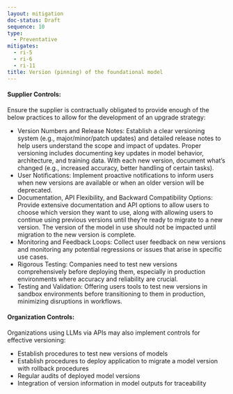 ```yaml
---
layout: mitigation
doc-status: Draft
sequence: 10
type:
  - Preventative
mitigates:
  - ri-5
  - ri-6
  - ri-11
title: Version (pinning) of the foundational model
---
```


#### Supplier Controls:

Ensure the supplier is contractually obligated to provide enough of the below practices to allow for the development of an upgrade strategy:

- Version Numbers and Release Notes: Establish a clear versioning system (e.g., major/minor/patch updates) and detailed release notes to help users understand the scope and impact of updates. Proper versioning includes documenting key updates in model behavior, architecture, and training data. With each new version, document what’s changed (e.g., increased accuracy, better handling of certain tasks).
- User Notifications: Implement proactive notifications to inform users when new versions are available or when an older version will be deprecated.
- Documentation, API Flexibility, and Backward Compatibility Options: Provide extensive documentation and API options to allow users to choose which version they want to use, along with allowing users to continue using previous versions until they’re ready to migrate to a new version. The version of the model in use should not be impacted until migration to the new version is complete.
- Monitoring and Feedback Loops: Collect user feedback on new versions and monitoring any potential regressions or issues that arise in specific use cases.
- Rigorous Testing: Companies need to test new versions comprehensively before deploying them, especially in production environments where accuracy and reliability are crucial.
- Testing and Validation: Offering users tools to test new versions in sandbox environments before transitioning to them in production, minimizing disruptions in workflows.


#### Organization Controls:

Organizations using LLMs via APIs may also implement controls for effective versioning:

- Establish procedures to test new versions of models
- Establish procedures to deploy application to migrate a model version with rollback procedures
- Regular audits of deployed model versions
- Integration of version information in model outputs for traceability
